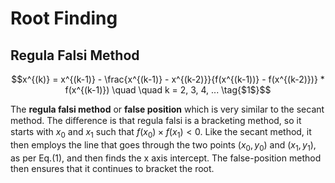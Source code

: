 # Root Finding

## Regula Falsi Method
```math
x^{(k)} = x^{(k-1)} - \frac{x^{(k-1)} - x^{(k-2)}}{f(x^{(k-1))} - f(x^{(k-2)})} * f(x^{(k-1)}) \quad \quad k = 2, 3, 4, ...   \tag{$1$}
```
The  **regula falsi method** or **false position** which is very similar to
the secant method. The diﬀerence is that regula falsi is a bracketing method, so it starts
with $x_0$ and $x_1$ such that $f(x_0) \times f(x_1) < 0$. Like the secant method, it then employs the
line that goes through the two points $(x_0, y_0)$ and $(x_1 , y_1)$, as per Eq.$(1)$, and then
finds the x axis intercept. The false-position method then ensures that it continues
to bracket the root.

